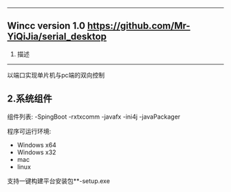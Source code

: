 ------------------------------------------------------------------------------
Wincc
version 1.0		https://github.com/Mr-YiQiJia/serial_desktop
------------------------------------------------------------------------------

1. 描述
--------------
以端口实现单片机与pc端的双向控制

2.系统组件
--------------
组件列表:
-SpingBoot
-rxtxcomm
-javafx
-ini4j
-javaPackager

程序可运行环境:
- Windows x64
- Windows x32
- mac
- linux

支持一键构建平台安装包**-setup.exe